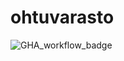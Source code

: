 # ohtuvarasto

![GHA_workflow_badge](https://github.com/lauraelina_git/ohtuvarasto/actions/workflows/main.yml/badge.svg)
